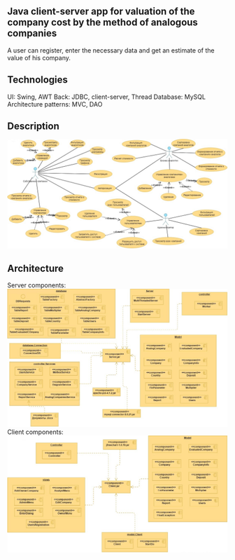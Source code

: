 ## Java client-server app for valuation of the company cost by the method of analogous companies
A user can register, enter the necessary data and get an estimate of the value of his company.
## Technologies
UI: Swing, AWT
Back: JDBC, client-server, Thread
Database: MySQL
Architecture patterns: MVC, DAO
## Description
![The functionality of the application is presented in the use-case diagram:](diagrams/UseCase.vpd.jpg)

## Architecture
Server components:
![Server](diagrams/serverComponents.vpd.jpg)
Client components:
![Client](diagrams/clientcomponents.vpd.jpg)

